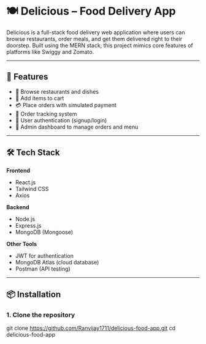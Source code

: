 # 🍽️ Delicious – Food Delivery App

Delicious is a full-stack food delivery web application where users can browse restaurants, order meals, and get them delivered right to their doorstep. Built using the MERN stack, this project mimics core features of platforms like Swiggy and Zomato.

---

## 🚀 Features

- 🔎 Browse restaurants and dishes
- 🛒 Add items to cart
- 💳 Place orders with simulated payment
- 🧾 Order tracking system
- 🔐 User authentication (signup/login)
- 👤 Admin dashboard to manage orders and menu

---

## 🛠️ Tech Stack

**Frontend**  
- React.js  
- Tailwind CSS  
- Axios  

**Backend**  
- Node.js  
- Express.js  
- MongoDB (Mongoose)

**Other Tools**  
- JWT for authentication  
- MongoDB Atlas (cloud database)  
- Postman (API testing)

---

## 📦 Installation

### 1. Clone the repository
git clone https://github.com/Ranvijay1711/delicious-food-app.git
cd delicious-food-app
